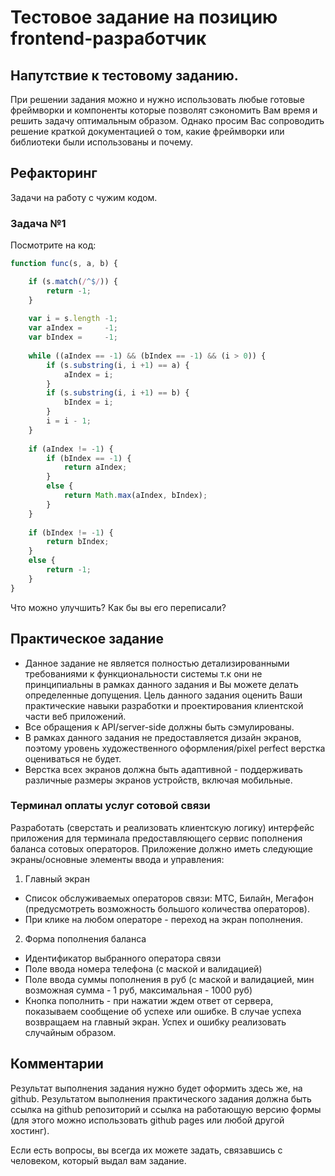 # Тестовое задание на позицию frontend-разработчик

## Напутствие к тестовому заданию.
При решении задания можно и нужно использовать любые готовые фреймворки и компоненты которые позволят сэкономить Вам время и решить задачу оптимальным образом. Однако просим Вас сопроводить решение краткой документацией о том, какие фреймворки или библиотеки были использованы и почему. 

## Рефакторинг

Задачи на работу с чужим кодом.

### Задача №1

Посмотрите на код:

```javascript
function func(s, a, b) {

	if (s.match(/^$/)) {
		return -1;
	}
	
	var i = s.length -1;
	var aIndex =     -1;
	var bIndex =     -1;
	
	while ((aIndex == -1) && (bIndex == -1) && (i > 0)) {
	    if (s.substring(i, i +1) == a) {
	    	aIndex = i;
    	}
	    if (s.substring(i, i +1) == b) {
	    	bIndex = i;
    	}
	    i = i - 1;
	}
	
	if (aIndex != -1) {
	    if (bIndex == -1) {
	        return aIndex;
	    }
	    else {
	        return Math.max(aIndex, bIndex);
	    }
	}
	
	if (bIndex != -1) {
	    return bIndex;
	}
	else {
	    return -1;
	}
}
```

Что можно улучшить? Как бы вы его переписали?


## Практическое задание

 - Данное задание не является полностью детализированными требованиями к функциональности системы т.к они не принципиальны в рамках данного задания и Вы можете делать определенные допущения. Цель данного задания оценить Ваши практические навыки разработки и проектирования клиентской части веб приложений.
 - Все обращения к API/server-side должны быть сэмулированы.
 - В рамках данного задания не предоставляется дизайн экранов, поэтому уровень художественного оформления/pixel perfect верстка оцениваться не будет.
 - Верстка всех экранов должна быть адаптивной - поддерживать различные размеры экранов устройств, включая мобильные.

### Терминал оплаты услуг сотовой связи

Разработать (сверстать и реализовать клиентскую логику) интерфейс приложения для терминала предоставляющего сервис пополнения баланса сотовых операторов. Приложение должно иметь следующие экраны/основные элементы ввода и управления:
1. Главный экран
 - Список обслуживаемых операторов связи: МТС, Билайн, Мегафон (предусмотреть возможность большого количества операторов). 
 - При клике на любом операторе - переход на экран пополнения.
2. Форма пополнения баланса
 - Идентификатор выбранного оператора связи
 - Поле ввода номера телефона (с маской и валидацией)
 - Поле ввода суммы пополнения в руб (с маской и валидацией, мин возможная сумма - 1 руб, максимальная - 1000 руб)
 - Кнопка пополнить - при нажатии ждем ответ от сервера, показываем сообщение об успехе или ошибке. В случае успеха возвращаем на главный экран. Успех и ошибку реализовать случайным образом.
 

## Комментарии

Результат выполнения задания нужно будет оформить здесь же, на github. Результатом выполнения практического задания должна быть ссылка на github репозиторий и ссылка на работающую версию формы (для этого можно использовать github pages или любой другой хостинг). 

Если есть вопросы, вы всегда их можете задать, связавшись с человеком, который выдал вам задание.
